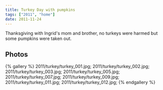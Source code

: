 ```yaml
---
title: Turkey Day with pumpkins
tags: ["2011", "home"]
date: 2011-11-24
---
```

Thanksgiving with Ingrid's mom and brother, no turkeys were harmed but some pumpkins were taken out.

## Photos 

{% gallery %} 
2011/turkey/turkey_001.jpg;
2011/turkey/turkey_002.jpg;
2011/turkey/turkey_003.jpg;
2011/turkey/turkey_005.jpg;
2011/turkey/turkey_007.jpg;
2011/turkey/turkey_009.jpg;
2011/turkey/turkey_011.jpg;
2011/turkey/turkey_012.jpg;
{% endgallery %}
